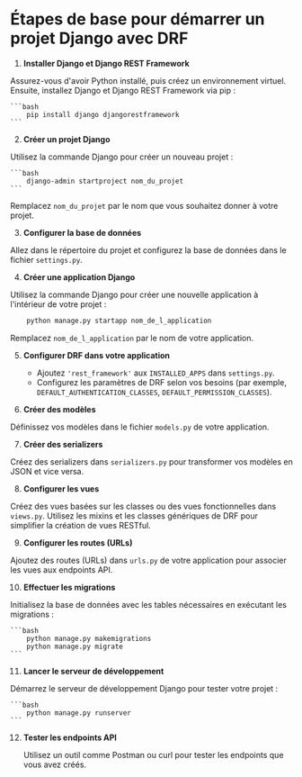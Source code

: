 # Étapes de base pour démarrer un projet Django avec DRF

1. **Installer Django et Django REST Framework**

Assurez-vous d'avoir Python installé, puis créez un environnement virtuel. Ensuite, installez Django et Django REST Framework via pip :

    ```bash
        pip install django djangorestframework
    ```

2. **Créer un projet Django**

Utilisez la commande Django pour créer un nouveau projet :

    ```bash
        django-admin startproject nom_du_projet
    ```

Remplacez `nom_du_projet` par le nom que vous souhaitez donner à votre projet.

3. **Configurer la base de données**

Allez dans le répertoire du projet et configurez la base de données dans le fichier `settings.py`.

4. **Créer une application Django**

Utilisez la commande Django pour créer une nouvelle application à l'intérieur de votre projet :

   ```bash
       python manage.py startapp nom_de_l_application
   ```

Remplacez `nom_de_l_application` par le nom de votre application.

5. **Configurer DRF dans votre application**

    - Ajoutez `'rest_framework'` aux `INSTALLED_APPS` dans `settings.py`.
    - Configurez les paramètres de DRF selon vos besoins (par exemple, `DEFAULT_AUTHENTICATION_CLASSES`, `DEFAULT_PERMISSION_CLASSES`).

6. **Créer des modèles**

Définissez vos modèles dans le fichier `models.py` de votre application.

7. **Créer des serializers**

Créez des serializers dans `serializers.py` pour transformer vos modèles en JSON et vice versa.

8. **Configurer les vues**

Créez des vues basées sur les classes ou des vues fonctionnelles dans `views.py`. Utilisez les mixins et les classes génériques de DRF pour simplifier la création de vues RESTful.

9. **Configurer les routes (URLs)**

Ajoutez des routes (URLs) dans `urls.py` de votre application pour associer les vues aux endpoints API.

10. **Effectuer les migrations**

Initialisez la base de données avec les tables nécessaires en exécutant les migrations :

    ```bash
        python manage.py makemigrations
        python manage.py migrate
    ```

11. **Lancer le serveur de développement**

Démarrez le serveur de développement Django pour tester votre projet :

    ```bash
        python manage.py runserver
    ```

12. **Tester les endpoints API**

    Utilisez un outil comme Postman ou curl pour tester les endpoints que vous avez créés.
